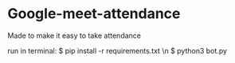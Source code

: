 # Google-meet-attendance


Made to make it easy to take attendance 

run in terminal:
$ pip install -r requirements.txt \n
$ python3 bot.py
